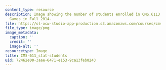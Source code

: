 ```yaml
---
content_type: resource
description: Image showing the number of students enrolled in CMS.611J Creating Video
  Games in Fall 2014.
file: https://ol-ocw-studio-app-production.s3.amazonaws.com/courses/cms-611j-creating-video-games-fall-2014/72462e003aae6471e1539ca13feb0243_CMS-611_stat-students.png
file_type: image/png
image_metadata:
  caption: ''
  credit: ''
  image-alt: ''
resourcetype: Image
title: CMS-611_stat-students
uid: 72462e00-3aae-6471-e153-9ca13feb0243
---
```

